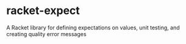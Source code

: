 # racket-expect
A Racket library for defining expectations on values, unit testing, and creating quality error messages
